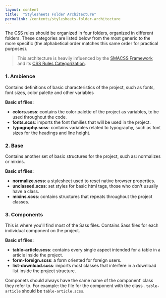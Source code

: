 ```yaml
---
layout: content
title:  "Stylesheets Folder Architecture"
permalink: /contents/stylesheets-folder-architecture
---
```


The CSS rules should be organized in four folders, organized in different folders. These categories are listed below from the most generic to the more specific (the alphabetical order matches this same order for practical purposes).

> This architecture is heavily influenced by the [SMACSS Framework](https://smacss.com) and its [CSS Rules Categorization](https://smacss.com/book/categorizing).

### 1\. Ambience

Contains definitions of basic characteristics of the project, such as fonts, font sizes, color palette and other variables

**Basic of files:**
- **colors.scss**: contains the color palette of the project as variables, to be used throughout the code.
- **fonts.scss**: imports the font families that will be used in the project.
- **typography.scss**: contains variables related to typography, such as font sizes for the headings and line height.

### 2\. Base

Contains another set of basic structures for the project, such as: normalizes or mixins.

**Basic of files:**
- **normalize.scss**: a stylesheet used to reset native browser properties.
- **unclassed.scss**: set styles for basic html tags, those who don't usually have a class.
- **mixins.scss**: contains structures that repeats throughout the project classes.

### 3\. Components

This is where you'll find most of the Sass files. Contains Sass files for each individual component on the project.

**Basic of files:**
- **table-article.scss**: contains every single aspect intended for a table in a article inside the project.
- **form-foreign.scss**: a form oriented for foreign users.
- **list-download.scss**: imports most classes that interfere in a download list inside the project structure.

Componets should always have the same name of the component’ class they refer to. For example: the file for the component with the class `.table-article` should be `table-article.scss`.